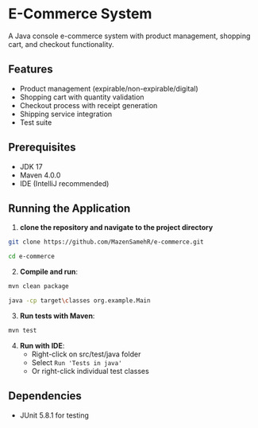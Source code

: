 # E-Commerce System

A Java console e-commerce system with product management, shopping cart, and checkout functionality.

## Features

- Product management (expirable/non-expirable/digital)
- Shopping cart with quantity validation
- Checkout process with receipt generation
- Shipping service integration
- Test suite

## Prerequisites

- JDK 17
- Maven 4.0.0
- IDE (IntelliJ recommended)


## Running the Application

1. **clone the repository and navigate to the project directory**
```bash
git clone https://github.com/MazenSamehR/e-commerce.git
```
```bash
cd e-commerce 
```

2. **Compile and run**:
```bash
mvn clean package
```
```bash
java -cp target\classes org.example.Main
```

3. **Run tests with Maven**:
```bash
mvn test
```
4. **Run with IDE**:
   - Right-click on src/test/java folder
   - Select `Run 'Tests in java'`
   - Or right-click individual test classes

## Dependencies
- JUnit 5.8.1 for testing

